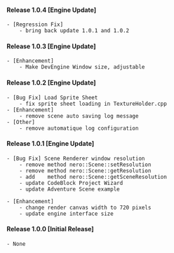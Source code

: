 #### Release 1.0.4 [Engine Update]
	- [Regression Fix]
		- bring back update 1.0.1 and 1.0.2

#### Release 1.0.3 [Engine Update]
	- [Enhancement] 
		- Make DevEngine Window size, adjustable
		
#### Release 1.0.2 [Engine Update]
	- [Bug Fix] Load Sprite Sheet
		- fix sprite sheet loading in TextureHolder.cpp
	- [Enhancement]
		- remove scene auto saving log message
	- [Other]
		- remove automatique log configuration

#### Release 1.0.1 [Engine Update]

	- [Bug Fix] Scene Renderer window resolution
		- remove method nero::Scene::setResolution
		- remove method nero::Scene::getResolution
		- add 	 method nero::Scene::getSceneResolution	
		- update CodeBlock Project Wizard
		- update Adventure Scene example

	- [Enhancement]
		- change render canvas width to 720 pixels
		- update engine interface size 

#### Release 1.0.0 [Initial Release]
	
	- None


